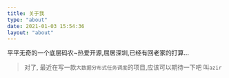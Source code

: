 ```yaml
---
title: 关于我
type: "about"
date: 2021-01-03 15:54:36
layout: "about"
---
```


平平无奇的一个底层码农~热爱开源,屈居深圳,已经有回老家的打算...

> 对了, 最近在写一款`大数据分布式任务调度`的项目,应该可以期待一下吧 叫`azir`